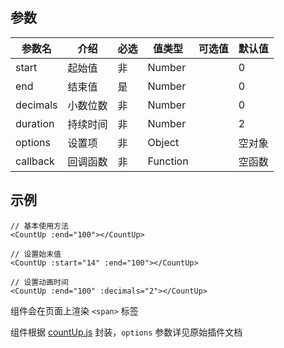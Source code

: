## 参数

| 参数名 | 介绍 | 必选 | 值类型 | 可选值 | 默认值 |
| --- | --- | --- | --- | --- | --- |
| start | 起始值 | 非 | Number |  | 0 |
| end | 结束值 | 是 | Number |  | 0 |
| decimals | 小数位数 | 非 | Number |  | 0 |
| duration | 持续时间 | 非 | Number |  | 2 |
| options | 设置项 | 非 | Object |  | 空对象 |
| callback | 回调函数 | 非 | Function |  | 空函数 |

## 示例

```
// 基本使用方法
<CountUp :end="100"></CountUp>

// 设置始末值
<CountUp :start="14" :end="100"></CountUp>

// 设置动画时间
<CountUp :end="100" :decimals="2"></CountUp>
```

组件会在页面上渲染 `<span>` 标签

组件根据 [countUp.js](https://github.com/inorganik/countUp.js) 封装，`options` 参数详见原始插件文档
